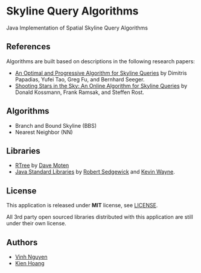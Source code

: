 # Skyline Query Algorithms

Java Implementation of Spatial Skyline Query Algorithms

## References
Algorithms are built based on descriptions in the following research papers:
* [An Optimal and Progressive Algorithm for Skyline Queries](http://www.cs.ust.hk/~dimitris/publications.html) by Dimitris Papadias, Yufei Tao, Greg Fu, and Bernhard Seeger.
* [Shooting Stars in the Sky: An Online Algorithm for Skyline Queries](http://www.informatik.uni-trier.de/~ley/pers/hd/k/Kossmann:Donald) by Donald Kossmann, Frank Ramsak, and Steffen Rost.

## Algorithms
* Branch and Bound Skyline (BBS) 
* Nearest Neighbor (NN)

## Libraries
* [RTree](https://github.com/davidmoten/rtree) by [Dave Moten](https://github.com/davidmoten)
* [Java Standard Libraries](http://introcs.cs.princeton.edu/java/stdlib/) by [Robert Sedgewick](http://www.cs.princeton.edu/~rs/) and [Kevin Wayne](http://www.cs.princeton.edu/~wayne/contact/). 


## License
This application is released under **MIT** license, see [LICENSE](./LICENSE).

All 3rd party open sourced libraries distributed with this application are still under their own license.


## Authors
* [Vinh Nguyen](https://github.com/vinhnguyenict)
* [Kien Hoang](https://github.com/goddesss)
